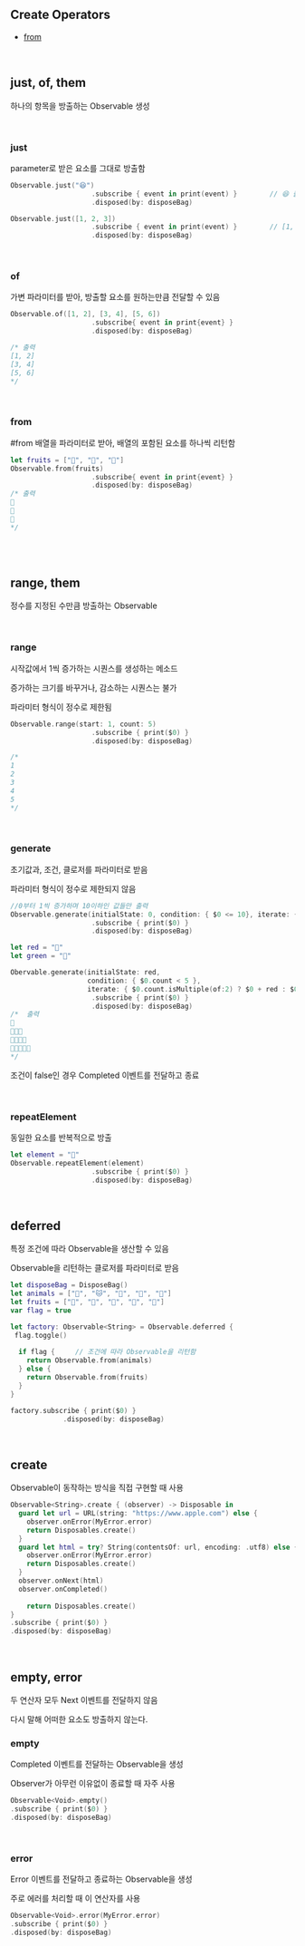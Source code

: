 ## Create Operators
- [from](#from)
<br>

## just, of, them

하나의 항목을 방출하는 Observable 생성

<br>

### just

parameter로 받은 요소를 그대로 방출함

```swift
Observable.just("😆")
					.subscribe { event in print(event) }		// 😆 출력됨
					.disposed(by: disposeBag)

Observable.just([1, 2, 3])
					.subscribe { event in print(event) }		// [1, 2, 3] 출력됨
					.disposed(by: disposeBag)
```

<br>

### of

가변 파라미터를 받아, 방출할 요소를 원하는만큼 전달할 수 있음

```swift
Observable.of([1, 2], [3, 4], [5, 6])
					.subscribe{ event in print{event} }
					.disposed(by: disposeBag)

/* 출력
[1, 2]
[3, 4]
[5, 6]
*/
```

<br>

### from
#from
배열을 파라미터로 받아, 배열의 포함된 요소를 하나씩 리턴함

```swift
let fruits = ["🍑", "🍐", "🍋"]
Observable.from(fruits)
					.subscribe{ event in print{event} }
					.disposed(by: disposeBag)
/* 출력
🍑
🍐
🍋
*/
```

<br>

<br>

## range, them

정수를 지정된 수만큼 방출하는 Observable

<br>

### range

시작값에서 1씩 증가하는 시퀀스를 생성하는 메소드

증가하는 크기를 바꾸거나, 감소하는 시퀀스는 불가

파라미터 형식이 정수로 제한됨

```swift
Observable.range(start: 1, count: 5)
					.subscribe { print($0) }
					.disposed(by: disposeBag)

/*
1
2
3
4
5
*/
```

<br>

### generate

초기값과, 조건, 클로저를 파라미터로 받음 

파라미터 형식이 정수로 제한되지 않음

```swift
//0부터 1씩 증가하며 10이하인 값들만 출력
Observable.generate(initialState: 0, condition: { $0 <= 10}, iterate: {$0 + 2})
					.subscribe { print($0) }
					.disposed(by: disposeBag)

let red = "🍎"
let green = "🍏"

Obervable.generate(initialState: red,
                   condition: { $0.count < 5 }, 
                   iterate: { $0.count.isMultiple(of:2) ? $0 + red : $0 + green})
					.subscribe { print($0) }
					.disposed(by: disposeBag)
/*	출력
🍎
🍎🍏🍎
🍎🍏🍎🍏
🍎🍏🍎🍏🍎
*/
```

조건이 false인 경우 Completed 이벤트를 전달하고 종료

<br>

### repeatElement

동일한 요소를 반복적으로 방출

```swift
let element = "🍏"
Observable.repeatElement(element)
					.subscribe { print($0) }
					.disposed(by: disposeBag)
```

<br>

## deferred

특정 조건에 따라 Observable을 생산할 수 있음

Observable을 리턴하는 클로저를 파라미터로 받음

```swift
let disposeBag = DisposeBag()
let animals = ["🐶", "🐱", "🐛", "🐝", "🦕"]
let fruits = ["🍐", "🍊", "🍒", "🥑", "🍋"]
var flag = true

let factory: Observable<String> = Observable.deferred {
 flag.toggle()
  
  if flag {		// 조건에 따라 Observable을 리턴함
    return Observable.from(animals)
  } else {
    return Observable.from(fruits)
  }
}

factory.subscribe { print($0) }
			 .disposed(by: disposeBag)
```

<br>

## create

Observable이 동작하는 방식을 직접 구현할 때 사용

```swift
Observable<String>.create { (observer) -> Disposable in
  guard let url = URL(string: "https://www.apple.com") else {
    observer.onError(MyError.error)
    return Disposables.create()
  }
  guard let html = try? String(contentsOf: url, encoding: .utf8) else {
    observer.onError(MyError.error)
    return Disposables.create()
  }
  observer.onNext(html)
  observer.onCompleted()
                           
	return Disposables.create()
}
.subscribe { print($0) }
.disposed(by: disposeBag)
```

<br>

## empty, error

두 연산자 모두 Next 이벤트를 전달하지 않음

다시 말해 어떠한 요소도 방출하지 않는다.



### empty

Completed 이벤트를 전달하는 Observable을 생성

Observer가 아무런 이유없이 종료할 때 자주 사용

```swift
Observable<Void>.empty()
.subscribe { print($0) }
.disposed(by: disposeBag)
```

<br>

### error

Error 이벤트를 전달하고 종료하는 Observable을 생성

주로 에러를 처리할 때 이 연산자를 사용

```swift
Observable<Void>.error(MyError.error)
.subscribe { print($0) }
.disposed(by: disposeBag)
```

